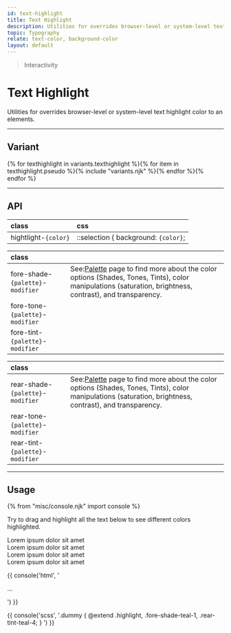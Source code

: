 ```yaml
---
id: text-highlight
title: Text Highlight
description: Utilities for overrides browser-level or system-level text highlight color to an elements.
topic: Typography
relate: text-color, background-color
layout: default
---
```


> Interactivity

# Text Highlight

Utilities for overrides browser-level or system-level text highlight color to an elements.

---

## Variant

<div class="flex flex-gap-2 flex-wrap justify-start items-center">{% for texthighlight in variants.texthighlight %}{% for item in texthighlight.pseudo %}{% include "variants.njk" %}{% endfor %}{% endfor %}</div>

---

## API

| <span class="padding-x-3 padding-y-1 text-white bg-shade-granite-5 font-semibold curve-border-md">class</span> | <span class="padding-x-3 padding-y-1 text-white bg-shade-granite-5 font-semibold curve-border-md">css</span> |
|:--|:--|
| hightlight-`{color}`| ::selection { background: `{color}`; |

| <span class="padding-x-3 padding-y-1 text-white bg-shade-granite-5 font-semibold curve-border-md">class</span> | |
|:--|:--|
| fore-shade-`{palette}`-`modifier` | <div class="padding-2 border-l-8 text-xs font-thin depth-tight-1"><span class="padding-r-1">See:</span><a class="text-underline font-semibold text-shade-teal-1 (hover)text-tont-teal-1" href="/getting-started-palette/">Palette</a> page to find more about the color options (Shades, Tones, Tints), color manipulations (saturation, brightness, contrast), and transparency.</div> |
| fore-tone-`{palette}`-`modifier` | |
| fore-tint-`{palette}`-`modifier` | |

| <span class="padding-x-3 padding-y-1 text-white bg-shade-granite-5 font-semibold curve-border-md">class</span> | |
|:--|:--|
| rear-shade-`{palette}`-`modifier` | <div class="padding-2 border-l-8 text-xs font-thin depth-tight-1"><span class="padding-r-1">See:</span><a class="text-underline font-semibold text-shade-teal-1 (hover)text-tont-teal-1" href="/getting-started-palette/">Palette</a> page to find more about the color options (Shades, Tones, Tints), color manipulations (saturation, brightness, contrast), and transparency.</div> |
| rear-tone-`{palette}`-`modifier` | |
| rear-tint-`{palette}`-`modifier` | |

---

## Usage

{% from "misc/console.njk" import console %}

Try to drag and highlight all the text below to see different colors highlighted.

<div class="padding-x-4 margin-y-2 margin-x-auto width-full">
  <div class="flex flex-column justify-center items-center">
    <div class="highlight fore-tint-teal-7 rear-teal-4 text-xl-3">
      Lorem ipsum dolor sit amet
    </div>
    <div class="highlight fore-tint-amber-5 rear-shade-amber-4 text-xl-3">
      Lorem ipsum dolor sit amet
    </div>
    <div class="highlight fore-tint-granite-1 rear-shade-lava-4 text-xl-3">
      Lorem ipsum dolor sit amet
    </div>
    <div class="highlight fore-tint-lava-5 rear-shade-teal-4 text-xl-3">
      Lorem ipsum dolor sit amet
    </div>
  </div>
</div>

{{ console('html',
'<div class="highlight fore-shade-teal-1 rear-tint-teal-4">
    ...
  </div>
') }}

{{ console('scss',
'.dummy {
    @extend
      .highlight,
      .fore-shade-teal-1,
      .rear-tint-teal-4;
}
') }}

